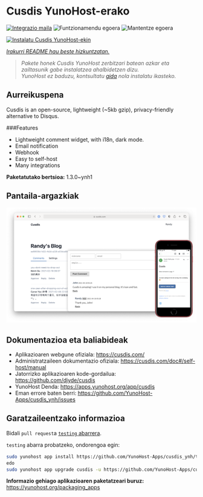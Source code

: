 <!--
Ohart ongi: README hau automatikoki sortu da <https://github.com/YunoHost/apps/tree/master/tools/readme_generator>ri esker
EZ editatu eskuz.
-->

# Cusdis YunoHost-erako

[![Integrazio maila](https://dash.yunohost.org/integration/cusdis.svg)](https://ci-apps.yunohost.org/ci/apps/cusdis/) ![Funtzionamendu egoera](https://ci-apps.yunohost.org/ci/badges/cusdis.status.svg) ![Mantentze egoera](https://ci-apps.yunohost.org/ci/badges/cusdis.maintain.svg)

[![Instalatu Cusdis YunoHost-ekin](https://install-app.yunohost.org/install-with-yunohost.svg)](https://install-app.yunohost.org/?app=cusdis)

*[Irakurri README hau beste hizkuntzatan.](./ALL_README.md)*

> *Pakete honek Cusdis YunoHost zerbitzari batean azkar eta zailtasunik gabe instalatzea ahalbidetzen dizu.*  
> *YunoHost ez baduzu, kontsultatu [gida](https://yunohost.org/install) nola instalatu ikasteko.*

## Aurreikuspena

Cusdis is an open-source, lightweight (~5kb gzip), privacy-friendly alternative to Disqus.

###Features

- Lightweight comment widget, with i18n, dark mode.
- Email notification
- Webhook
- Easy to self-host
- Many integrations


**Paketatutako bertsioa:** 1.3.0~ynh1

## Pantaila-argazkiak

![Cusdis(r)en pantaila-argazkia](./doc/screenshots/screenshot.png)

## Dokumentazioa eta baliabideak

- Aplikazioaren webgune ofiziala: <https://cusdis.com/>
- Administratzaileen dokumentazio ofiziala: <https://cusdis.com/doc#/self-host/manual>
- Jatorrizko aplikazioaren kode-gordailua: <https://github.com/djyde/cusdis>
- YunoHost Denda: <https://apps.yunohost.org/app/cusdis>
- Eman errore baten berri: <https://github.com/YunoHost-Apps/cusdis_ynh/issues>

## Garatzaileentzako informazioa

Bidali `pull request`a [`testing` abarrera](https://github.com/YunoHost-Apps/cusdis_ynh/tree/testing).

`testing` abarra probatzeko, ondorengoa egin:

```bash
sudo yunohost app install https://github.com/YunoHost-Apps/cusdis_ynh/tree/testing --debug
edo
sudo yunohost app upgrade cusdis -u https://github.com/YunoHost-Apps/cusdis_ynh/tree/testing --debug
```

**Informazio gehiago aplikazioaren paketatzeari buruz:** <https://yunohost.org/packaging_apps>
